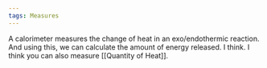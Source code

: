 ```yaml
---
tags: Measures 
---
```


A calorimeter measures the change of heat in an exo/endothermic reaction. And using this, we can calculate the amount of energy released. I think. I think you can also measure [[Quantity of Heat]].